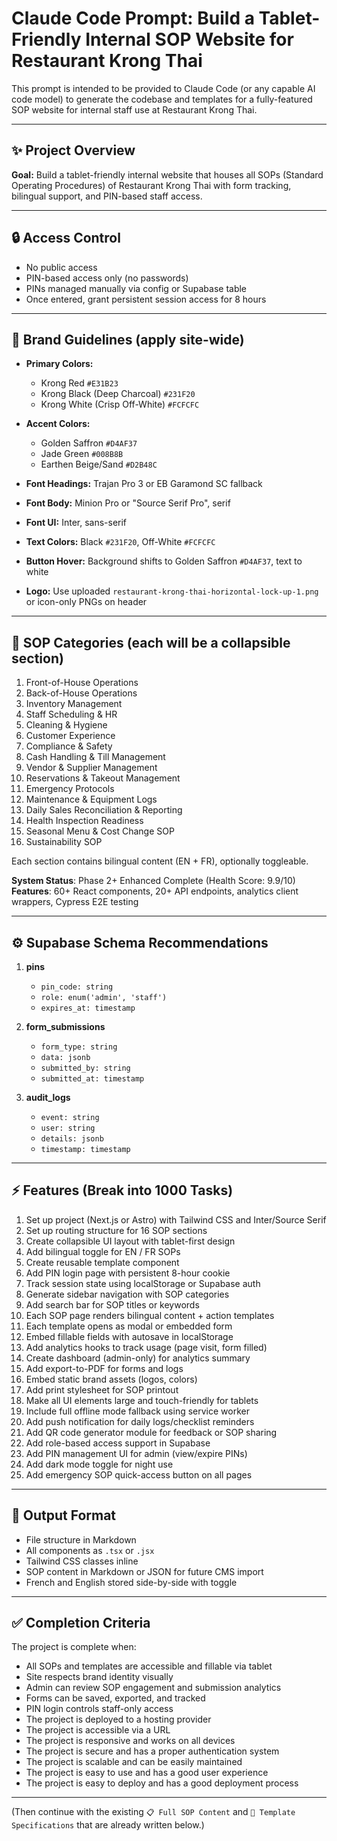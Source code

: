 # Claude Code Prompt: Build a Tablet-Friendly Internal SOP Website for Restaurant Krong Thai

This prompt is intended to be provided to Claude Code (or any capable AI code model) to generate the codebase and templates for a fully-featured SOP website for internal staff use at Restaurant Krong Thai.

---

## ✨ Project Overview

**Goal:** Build a tablet-friendly internal website that houses all SOPs (Standard Operating Procedures) of Restaurant Krong Thai with form tracking, bilingual support, and PIN-based staff access.

---

## 🔒 Access Control

* No public access
* PIN-based access only (no passwords)
* PINs managed manually via config or Supabase table
* Once entered, grant persistent session access for 8 hours

---

## 🔮 Brand Guidelines (apply site-wide)

* **Primary Colors:**

  * Krong Red `#E31B23`
  * Krong Black (Deep Charcoal) `#231F20`
  * Krong White (Crisp Off-White) `#FCFCFC`

* **Accent Colors:**

  * Golden Saffron `#D4AF37`
  * Jade Green `#008B8B`
  * Earthen Beige/Sand `#D2B48C`

* **Font Headings:** Trajan Pro 3 or EB Garamond SC fallback

* **Font Body:** Minion Pro or "Source Serif Pro", serif

* **Font UI:** Inter, sans-serif

* **Text Colors:** Black `#231F20`, Off-White `#FCFCFC`

* **Button Hover:** Background shifts to Golden Saffron `#D4AF37`, text to white

* **Logo:** Use uploaded `restaurant-krong-thai-horizontal-lock-up-1.png` or icon-only PNGs on header

---

## 📖 SOP Categories (each will be a collapsible section)

1. Front-of-House Operations
2. Back-of-House Operations
3. Inventory Management
4. Staff Scheduling & HR
5. Cleaning & Hygiene
6. Customer Experience
7. Compliance & Safety
8. Cash Handling & Till Management
9. Vendor & Supplier Management
10. Reservations & Takeout Management
11. Emergency Protocols
12. Maintenance & Equipment Logs
13. Daily Sales Reconciliation & Reporting
14. Health Inspection Readiness
15. Seasonal Menu & Cost Change SOP
16. Sustainability SOP

Each section contains bilingual content (EN + FR), optionally toggleable.

**System Status**: Phase 2+ Enhanced Complete (Health Score: 9.9/10)  
**Features**: 60+ React components, 20+ API endpoints, analytics client wrappers, Cypress E2E testing

---

## ⚙️ Supabase Schema Recommendations

1. **pins**

   * `pin_code: string`
   * `role: enum('admin', 'staff')`
   * `expires_at: timestamp`

2. **form\_submissions**

   * `form_type: string`
   * `data: jsonb`
   * `submitted_by: string`
   * `submitted_at: timestamp`

3. **audit\_logs**

   * `event: string`
   * `user: string`
   * `details: jsonb`
   * `timestamp: timestamp`

---

## ⚡ Features (Break into 1000 Tasks)

1. Set up project (Next.js or Astro) with Tailwind CSS and Inter/Source Serif
2. Set up routing structure for 16 SOP sections
3. Create collapsible UI layout with tablet-first design
4. Add bilingual toggle for EN / FR SOPs
5. Create reusable template component
6. Add PIN login page with persistent 8-hour cookie
7. Track session state using localStorage or Supabase auth
8. Generate sidebar navigation with SOP categories
9. Add search bar for SOP titles or keywords
10. Each SOP page renders bilingual content + action templates
11. Each template opens as modal or embedded form
12. Embed fillable fields with autosave in localStorage
13. Add analytics hooks to track usage (page visit, form filled)
14. Create dashboard (admin-only) for analytics summary
15. Add export-to-PDF for forms and logs
16. Embed static brand assets (logos, colors)
17. Add print stylesheet for SOP printout
18. Make all UI elements large and touch-friendly for tablets
19. Include full offline mode fallback using service worker
20. Add push notification for daily logs/checklist reminders
21. Add QR code generator module for feedback or SOP sharing
22. Add role-based access support in Supabase
23. Add PIN management UI for admin (view/expire PINs)
24. Add dark mode toggle for night use
25. Add emergency SOP quick-access button on all pages

---

## 🌟 Output Format

* File structure in Markdown
* All components as `.tsx` or `.jsx`
* Tailwind CSS classes inline
* SOP content in Markdown or JSON for future CMS import
* French and English stored side-by-side with toggle

---

## ✅ Completion Criteria

The project is complete when:

* All SOPs and templates are accessible and fillable via tablet
* Site respects brand identity visually
* Admin can review SOP engagement and submission analytics
* Forms can be saved, exported, and tracked
* PIN login controls staff-only access
* The project is deployed to a hosting provider
* The project is accessible via a URL
* The project is responsive and works on all devices
* The project is secure and has a proper authentication system
* The project is scalable and can be easily maintained
* The project is easy to use and has a good user experience
* The project is easy to deploy and has a good deployment process
---

(Then continue with the existing `📋 Full SOP Content` and `📑 Template Specifications` that are already written below.)
